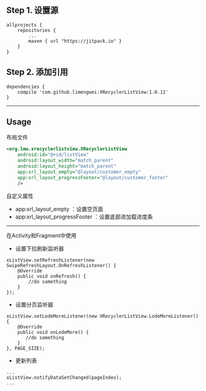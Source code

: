 ## Step 1. 设置源

```
allprojects {
	repositories {
		...
		maven { url "https://jitpack.io" }
	}
}
```
	
## Step 2. 添加引用

```
dependencies {
	compile 'com.github.limengwei:XRecyclerListView:1.0.11'
}
```
---
## Usage

布局文件
```xml
<org.lmw.xrecyclerlistview.XRecyclerListView
	android:id="@+id/listView"
	android:layout_width="match_parent"
	android:layout_height="match_parent"
	app:xrl_layout_empty="@layout/customer_empty"
    app:xrl_layout_progressFooter="@layout/customer_footer"
	/>
```
自定义属性
- app:xrl_layout_empty ：设置空页面
- app:xrl_layout_progressFooter ：设置底部进加载进度条

---

在Activity和Fragment中使用

- 设置下拉刷新监听器
```
xListView.setRefreshListener(new SwipeRefreshLayout.OnRefreshListener() {
    @Override
    public void onRefresh() {
        //do samething
    }
});
```
- 设置分页监听器
```
xListView.setLodeMoreListener(new XRecyclerListView.LodeMoreListener() {
    @Override
    public void onLodeMore() {
       //do samething
    }
}, PAGE_SIZE);
```

- 更新列表
```
...
xListView.notifyDataSetChanged(pageIndex);
...
```


